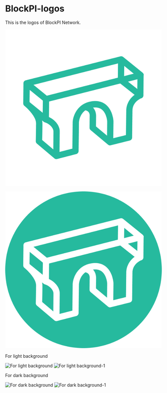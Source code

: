 # BlockPI-logos
This is the logos of BlockPI Network. 

![BlockPI logo](https://github.com/BlockPILabs/BlockPI-logos/blob/main/logokit/Graphic-01.png)

![BlockPI logo](https://github.com/BlockPILabs/BlockPI-logos/blob/main/logokit/Graphic-02.png)


For light background

![For light background](https://github.com/user-attachments/assets/b8e50c7d-e404-429c-9fbf-a4996a679275)
![For light background-1](https://github.com/user-attachments/assets/876513b7-1a21-4c82-a128-81010bae43a5)


For dark background

![For dark background](https://github.com/user-attachments/assets/09c6bae5-2ce5-4b7d-bcfe-20558c807fac)
![For dark background-1](https://github.com/user-attachments/assets/c129aa86-0c9d-47a4-984c-afb06a150bc4)
